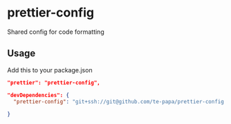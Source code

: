 # prettier-config
Shared config for code formatting

## Usage

Add this to your package.json

```json
"prettier": "prettier-config",

"devDependencies": {
  "prettier-config": "git+ssh://git@github.com/te-papa/prettier-config.git"
  
}
```

